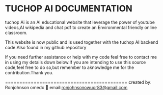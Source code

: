 <h1> TUCHOP AI  DOCUMENTATION </h1>
tuchop Ai is an AI educational website that leverage the power of youtube videos,AI wikipedia and chat pdf to create an Environmental friendly online classroom.

This website is now public and is used together with the tuchop AI backend code.Also found in my github repository

If you need further assistance or help with my code feel free to contact me in using my details down below.If you are intending to use this source code,feel free to do so,but remember to aknowledge me for the contribution.Thank you.

===========================================
created by: Ronjohnson omedo 💓
email:ronjohnsonowuor83@gmail.com
